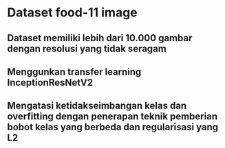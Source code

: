 # Dataset food-11 image

## Dataset memiliki lebih dari 10.000 gambar dengan resolusi yang tidak seragam
## Menggunkan transfer learning InceptionResNetV2
## Mengatasi ketidakseimbangan kelas dan overfitting dengan penerapan teknik pemberian bobot kelas yang berbeda dan regularisasi yang L2
